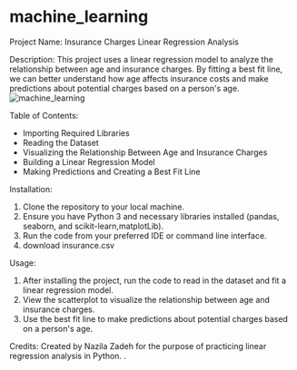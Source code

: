 # machine_learning
Project Name: Insurance Charges Linear Regression Analysis

Description:
This project uses a linear regression model to analyze the relationship between age and insurance charges. 
By fitting a best fit line, we can better understand how age affects insurance costs and make predictions about potential charges based on a person's age.
![machine_learning](https://github.com/Nazilauk/machine_learning/assets/127387087/c3681566-4926-414f-9b3c-17e1d5f2f00d)

Table of Contents:
- Importing Required Libraries
- Reading the Dataset
- Visualizing the Relationship Between Age and Insurance Charges
- Building a Linear Regression Model
- Making Predictions and Creating a Best Fit Line

Installation:
1. Clone the repository to your local machine.
2. Ensure you have Python 3 and necessary libraries installed (pandas, seaborn, and scikit-learn,matplotLib).
3. Run the code from your preferred IDE or command line interface.
4. download insurance.csv

Usage:
1. After installing the project, run the code to read in the dataset and fit a linear regression model.
2. View the scatterplot to visualize the relationship between age and insurance charges.
3. Use the best fit line to make predictions about potential charges based on a person's age.

Credits:
Created by Nazila Zadeh for the purpose of practicing linear regression analysis in Python. .
